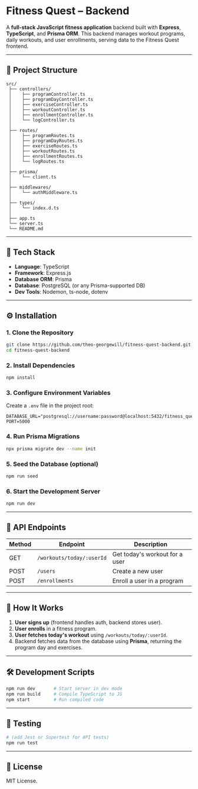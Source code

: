 # Fitness Quest – Backend

A **full-stack JavaScript fitness application** backend built with **Express**, **TypeScript**, and **Prisma ORM**.
This backend manages workout programs, daily workouts, and user enrollments, serving data to the Fitness Quest frontend.

---

## 📂 Project Structure

```
src/
 ├── controllers/
 │    ├── programController.ts
 │    ├── programDayController.ts
 │    ├── exerciseController.ts
 │    ├── workoutController.ts
 │    ├── enrollmentController.ts
 │    └── logController.ts
 │
 ├── routes/
 │    ├── programRoutes.ts
 │    ├── programDayRoutes.ts
 │    ├── exerciseRoutes.ts
 │    ├── workoutRoutes.ts
 │    ├── enrollmentRoutes.ts
 │    └── logRoutes.ts
 │
 ├── prisma/
 │    └── client.ts
 │
 ├── middlewares/
 │    └── authMiddleware.ts
 │
 ├── types/
 │    └── index.d.ts
 │
 ├── app.ts
 └── server.ts
 └── README.md

```
---
## 🚀 Tech Stack

* **Language**: TypeScript
* **Framework**: Express.js
* **Database ORM**: Prisma
* **Database**: PostgreSQL (or any Prisma-supported DB)
* **Dev Tools**: Nodemon, ts-node, dotenv

---

## ⚙️ Installation

### 1. Clone the Repository

```bash
git clone https://github.com/theo-georgewill/fitness-quest-backend.git
cd fitness-quest-backend
```

### 2. Install Dependencies

```bash
npm install
```

### 3. Configure Environment Variables

Create a `.env` file in the project root:

```env
DATABASE_URL="postgresql://username:password@localhost:5432/fitness_quest"
PORT=5000
```

### 4. Run Prisma Migrations

```bash
npx prisma migrate dev --name init
```

### 5. Seed the Database (optional)

```bash
npm run seed
```

### 6. Start the Development Server

```bash
npm run dev
```

---

## 📌 API Endpoints

| Method | Endpoint                  | Description                    |
| ------ | ------------------------- | ------------------------------ |
| GET    | `/workouts/today/:userId` | Get today's workout for a user |
| POST   | `/users`                  | Create a new user              |
| POST   | `/enrollments`            | Enroll a user in a program     |

---

## 📖 How It Works


1. **User signs up** (frontend handles auth, backend stores user).
2. **User enrolls** in a fitness program.
3. **User fetches today's workout** using `/workouts/today/:userId`.
4. Backend fetches data from the database using **Prisma**, returning the program day and exercises.

---

## 🛠 Development Scripts

```bash
npm run dev       # Start server in dev mode
npm run build     # Compile TypeScript to JS
npm start         # Run compiled code
```

---

## 🧪 Testing

```bash
# (add Jest or Supertest for API tests)
npm run test
```

---

## 📜 License

MIT License.
